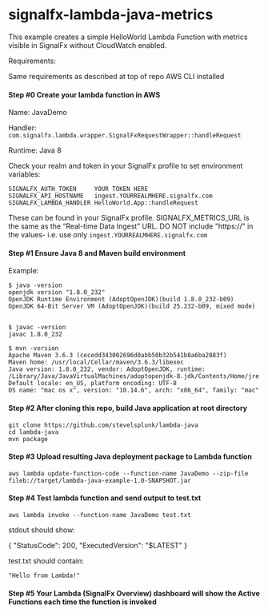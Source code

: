 # signalfx-lambda-java-metrics

This example creates a simple HelloWorld Lambda Function with metrics visible in SignalFx without CloudWatch enabled.

Requirements:

Same requirements as described at top of repo
AWS CLI installed 

#### Step #0 Create your lambda function in AWS

Name: JavaDemo

Handler: ```com.signalfx.lambda.wrapper.SignalFxRequestWrapper::handleRequest```

Runtime: Java 8

Check your realm and token in your SignalFx profile to set environment variables:

```
SIGNALFX_AUTH_TOKEN     YOUR TOKEN HERE
SIGNALFX_API_HOSTNAME   ingest.YOURREALMHERE.signalfx.com
SIGNALFX_LAMBDA_HANDLER HelloWorld.App::handleRequest
```

These can be found in your SignalFx profile. SIGNALFX_METRICS_URL is the same as the “Real-time Data Ingest” URL.
DO NOT include "https://" in the values- i.e. use only ```ingest.YOURREALMHERE.signalfx.com```

#### Step #1 Ensure Java 8 and Maven build environment

Example:

```
$ java -version
openjdk version "1.8.0_232"
OpenJDK Runtime Environment (AdoptOpenJDK)(build 1.8.0_232-b09)
OpenJDK 64-Bit Server VM (AdoptOpenJDK)(build 25.232-b09, mixed mode)


$ javac -version
javac 1.8.0_232

$ mvn -version
Apache Maven 3.6.3 (cecedd343002696d0abb50b32b541b8a6ba2883f)
Maven home: /usr/local/Cellar/maven/3.6.3/libexec
Java version: 1.8.0_232, vendor: AdoptOpenJDK, runtime: /Library/Java/JavaVirtualMachines/adoptopenjdk-8.jdk/Contents/Home/jre
Default locale: en_US, platform encoding: UTF-8
OS name: "mac os x", version: "10.14.6", arch: "x86_64", family: "mac"
```

#### Step #2 After cloning this repo, build Java application at root directory

```
git clone https://github.com/stevelsplunk/lambda-java
cd lambda-java
mvn package
```

#### Step #3 Upload resulting Java deployment package to Lambda function
```
aws lambda update-function-code --function-name JavaDemo --zip-file fileb://target/lambda-java-example-1.0-SNAPSHOT.jar
```

#### Step #4 Test lambda function and send output to test.txt
```
aws lambda invoke --function-name JavaDemo test.txt
```

stdout should show:

{
    "StatusCode": 200,
    "ExecutedVersion": "$LATEST"
}

test.txt should contain:

```
"Hello from Lambda!"
```

#### Step #5 Your Lambda (SignalFx Overview) dashboard will show the Active Functions each time the function is invoked
